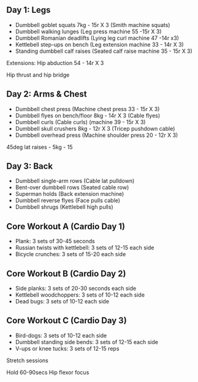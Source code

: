 
##  Day 1: Legs

- Dumbbell goblet squats 7kg - 15r X 3 (Smith machine squats)
- Dumbbell walking lunges (Leg press machine 55 -15r X 3)
- Dumbbell Romanian deadlifts (Lying leg curl machine 47 -14r x3)
- Kettlebell step-ups on bench (Leg extension machine 33 - 14r X 3)
- Standing dumbbell calf raises (Seated calf raise machine 35 - 15r X 3)

Extensions:
Hip abduction 54 - 14r X 3

Hip thrust and hip bridge

## Day 2: Arms & Chest

- Dumbbell chest press (Machine chest press 33 - 15r X 3)
- Dumbbell flyes on bench/floor 8kg - 14r X 3 (Cable flyes)
- Dumbbell curls (Cable curls) (machine 39 - 15r X 3)
- Dumbbell skull crushers 8kg - 12r X 3 (Tricep pushdown cable)
- Dumbbell overhead press (Machine shoulder press 20 - 12r X 3)

45deg lat raises - 5kg - 15
## Day 3: Back

- Dumbbell single-arm rows (Cable lat pulldown)
- Bent-over dumbbell rows (Seated cable row)
- Superman holds (Back extension machine)
- Dumbbell reverse flyes (Face pulls cable)
- Dumbbell shrugs (Kettlebell high pulls)

## Core Workout A (Cardio Day 1)

- Plank: 3 sets of 30-45 seconds
- Russian twists with kettlebell: 3 sets of 12-15 each side
- Bicycle crunches: 3 sets of 15-20 each side

## Core Workout B (Cardio Day 2)

- Side planks: 3 sets of 20-30 seconds each side
- Kettlebell woodchoppers: 3 sets of 10-12 each side
- Dead bugs: 3 sets of 10-12 each side

## Core Workout C (Cardio Day 3)

- Bird-dogs: 3 sets of 10-12 each side
- Dumbbell standing side bends: 3 sets of 12-15 each side
- V-ups or knee tucks: 3 sets of 12-15 reps

Stretch sessions

Hold 60-90secs
Hip flexor focus